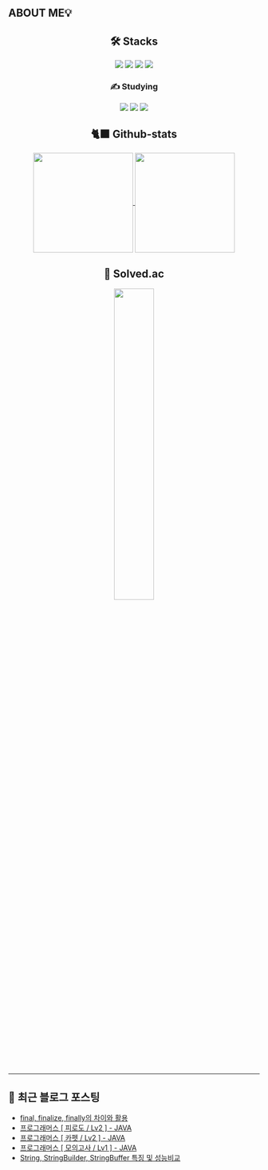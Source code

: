 ## ABOUT ME💡

<div align="center">
    
## 🛠️ Stacks

<img src="https://img.shields.io/badge/JAVA-007396?style=flat-square&logo=OpenJDK&logoColor=white">
<img src="https://img.shields.io/badge/Flutter-02569B?style=flat-square&logo=flutter&logoColor=white"/>
<img src="https://img.shields.io/badge/Dart-0175C2?style=flat-square&logo=Dart&logoColor=white"/>
<img src="https://img.shields.io/badge/Firebase-DD2C00?style=flat-square&logo=firebase&logoColor=white">

<br>

### ✍️ Studying

<img src= "https://img.shields.io/badge/Spring-6DB33F?style=flat-square&logo=Spring&logoColor=white">
<img src="https://img.shields.io/badge/MySQL-4479A1?style=flat-square&logo=MySQL&logoColor=white">
<img src="https://img.shields.io/badge/kotlin-7F52FF?style=flat-square&logo=kotlin&logoColor=white"> 

## 🐈‍⬛ Github-stats
<a href="https://github.com/LimKangHyun/github-readme-stats">
  <img height=200 align="center" src="https://github-readme-stats.vercel.app/api?username=LimKangHyun" />
</a>
<a href="https://github.com/LimKangHyun/convoychat">
  <img height=200 align="center" src="https://github-readme-stats.vercel.app/api/top-langs?username=LimKangHyun&layout=compact&langs_count=8&card_width=320" />
</a>

## 🧩 Solved.ac
<img src="http://mazassumnida.wtf/api/v2/generate_badge?boj=dlarkd0218" width=40% />
</div>

---
## 📄 최근 블로그 포스팅

<ul><li><a href='https://lkh0218-dev.tistory.com/46' target='_blank'>final, finalize, finally의 차이와 활용</a></li><li><a href='https://lkh0218-dev.tistory.com/45' target='_blank'>프로그래머스 [ 피로도 / Lv2 ] - JAVA</a></li><li><a href='https://lkh0218-dev.tistory.com/44' target='_blank'>프로그래머스 [ 카펫 / Lv2 ] - JAVA</a></li><li><a href='https://lkh0218-dev.tistory.com/43' target='_blank'>프로그래머스 [ 모의고사 / Lv1 ] - JAVA</a></li><li><a href='https://lkh0218-dev.tistory.com/42' target='_blank'>String, StringBuilder, StringBuffer 특징 및 성능비교</a></li></ul>